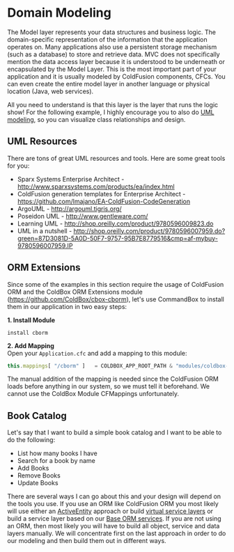 # Domain Modeling

The Model layer represents your data structures and business logic. The domain-specific representation of the information that the application operates on. Many applications also use a persistent storage mechanism (such as a database) to store and retrieve data. MVC does not specifically mention the data access layer because it is understood to be underneath or encapsulated by the Model Layer. This is the most important part of your application and it is usually modeled by ColdFusion components, CFCs. You can even create the entire model layer in another language or physical location (Java, web services). 

All you need to understand is that this layer is the layer that runs the logic show! For the following example, I highly encourage you to also do [UML modeling](http://en.wikipedia.org/wiki/Unified_Modeling_Language), so you can visualize class relationships and design.

## UML Resources

There are tons of great UML resources and tools. Here are some great tools for you:

* Sparx Systems Enterprise Architect - http://www.sparxsystems.com/products/ea/index.html
* ColdFusion generation templates for Enterprise Architect - https://github.com/lmajano/EA-ColdFusion-CodeGeneration
* ArgoUML - http://argouml.tigris.org/
* Poseidon UML - http://www.gentleware.com/
* Learning UML - http://shop.oreilly.com/product/9780596009823.do
* UML in a nutshell - http://shop.oreilly.com/product/9780596007959.do?green=87D3081D-5A0D-50F7-9757-95B7E8779516&cmp=af-mybuy-9780596007959.IP

## ORM Extensions

Since some of the examples in this section require the usage of ColdFusion ORM and the ColdBox ORM Extensions module (https://github.com/ColdBox/cbox-cborm), let's use CommandBox to install them in our application in two easy steps:

**1. Install Module**
```
install cborm
```
**2. Add Mapping**<br>
Open your `Application.cfc` and add a mapping to this module:

```js
this.mappings[ "/cborm" ] 	= COLDBOX_APP_ROOT_PATH & "modules/coldbox-bundle/cborm";
```

The manual addition of the mapping is needed since the ColdFusion ORM loads before anything in our system, so we must tell it beforehand.  We cannot use the ColdBox Module CFMappings unfortunately.


## Book Catalog

Let's say that I want to build a simple book catalog and I want to be able to do the following:

* List how many books I have
* Search for a book by name
* Add Books
* Remove Books
* Update Books 

There are several ways I can go about this and your design will depend on the tools you use. If you use an ORM like ColdFusion ORM you most likely will use either an [ActiveEntity](http://wiki.coldbox.org/wiki/ORM:ActiveEntity.cfm) approach or build [virtual service layers](http://wiki.coldbox.org/wiki/ORM:VirtualEntityService.cfm) or build a service layer based on our [Base ORM services](http://wiki.coldbox.org/wiki/ORM:BaseORMService.cfm). If you are not using an ORM, then most likely you will have to build all object, service and data layers manually. We will concentrate first on the last approach in order to do our modeling and then build them out in different ways.


